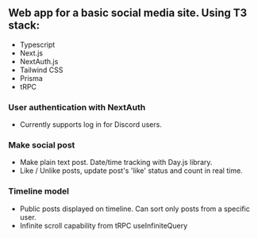 ## Web app for a basic social media site. Using T3 stack:
- Typescript
- Next.js
- NextAuth.js
- Tailwind CSS
- Prisma
- tRPC

### User authentication with NextAuth
- Currently supports log in for Discord users.

### Make social post
- Make plain text post. Date/time tracking with Day.js library.
- Like / Unlike posts, update post's 'like' status and count in real time.

### Timeline model
- Public posts displayed on timeline. Can sort only posts from a specific user.
- Infinite scroll capability from tRPC useInfiniteQuery



